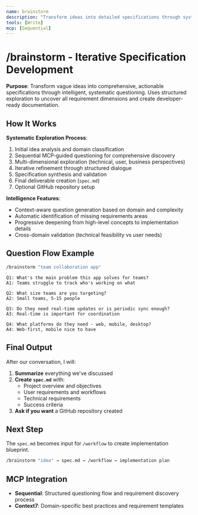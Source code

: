 ```yaml
---
name: brainstorm
description: "Transform ideas into detailed specifications through systematic questioning and structured exploration"
tools: [Write]
mcp: [Sequential]
---
```


# /brainstorm - Iterative Specification Development

**Purpose**: Transform vague ideas into comprehensive, actionable specifications through intelligent, systematic questioning. Uses structured exploration to uncover all requirement dimensions and create developer-ready documentation.

## How It Works

**Systematic Exploration Process**:
1. Initial idea analysis and domain classification
2. Sequential MCP-guided questioning for comprehensive discovery
3. Multi-dimensional exploration (technical, user, business perspectives)
4. Iterative refinement through structured dialogue
5. Specification synthesis and validation
6. Final deliverable creation (`spec.md`)
7. Optional GitHub repository setup

**Intelligence Features**:
- Context-aware question generation based on domain and complexity
- Automatic identification of missing requirements areas
- Progressive deepening from high-level concepts to implementation details
- Cross-domain validation (technical feasibility vs user needs)

## Question Flow Example

```bash
/brainstorm "team collaboration app"
```

```
Q1: What's the main problem this app solves for teams?
A1: Teams struggle to track who's working on what

Q2: What size teams are you targeting?
A2: Small teams, 5-15 people

Q3: Do they need real-time updates or is periodic sync enough?
A3: Real-time is important for coordination

Q4: What platforms do they need - web, mobile, desktop?
A4: Web-first, mobile nice to have
```

## Final Output

After our conversation, I will:

1. **Summarize** everything we've discussed
2. **Create `spec.md`** with:
   - Project overview and objectives
   - User requirements and workflows
   - Technical requirements
   - Success criteria
3. **Ask if you want** a GitHub repository created

## Next Step

The `spec.md` becomes input for `/workflow` to create implementation blueprint.

```bash
/brainstorm "idea" → spec.md → /workflow → implementation plan
```

## MCP Integration

- **Sequential**: Structured questioning flow and requirement discovery process
- **Context7**: Domain-specific best practices and requirement templates
